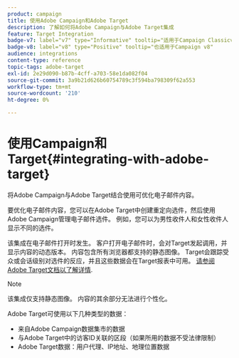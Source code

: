 ```yaml
---
product: campaign
title: 使用Adobe Campaign和Adobe Target
description: 了解如何将Adobe Campaign与Adobe Target集成
feature: Target Integration
badge-v7: label="v7" type="Informative" tooltip="适用于Campaign Classicv7"
badge-v8: label="v8" type="Positive" tooltip="也适用于Campaign v8"
audience: integrations
content-type: reference
topic-tags: adobe-target
exl-id: 2e29d090-b87b-4cff-a703-58e1da082f04
source-git-commit: 3a9b21d626b60754789c3f594ba798309f62a553
workflow-type: tm+mt
source-wordcount: '210'
ht-degree: 0%

---
```


# 使用Campaign和Target{#integrating-with-adobe-target}



将Adobe Campaign与Adobe Target结合使用可优化电子邮件内容。

要优化电子邮件内容，您可以在Adobe Target中创建重定向选件，然后使用Adobe Campaign管理电子邮件选件。 例如，您可以为男性收件人和女性收件人显示不同的选件。

该集成在电子邮件打开时发生。 客户打开电子邮件时，会对Target发起调用，并显示内容的动态版本。 内容包含所有浏览器都支持的静态图像。 Target会跟踪受众或会话级别对选件的反应，并且这些数据会在Target报表中可用。 [请参阅Adobe Target文档以了解详情](https://experienceleague.adobe.com/docs/target/using/integrate/campaign-and-target.html).


>[!NOTE]
>
>该集成仅支持静态图像。 内容的其余部分无法进行个性化。

Adobe Target可使用以下几种类型的数据：

* 来自Adobe Campaign数据集市的数据
* 与Adobe Target中的访客ID关联的区段（如果所用的数据不受法律限制）
* Adobe Target数据：用户代理、IP地址、地理位置数据
